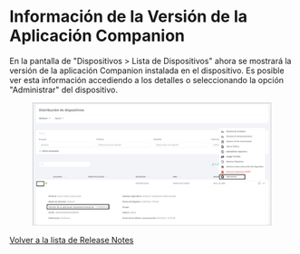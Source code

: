 # Información de la Versión de la Aplicación Companion

En la pantalla de "Dispositivos > Lista de Dispositivos" ahora se mostrará la versión de la aplicación Companion instalada en el dispositivo. Es posible ver esta información accediendo a los detalles o seleccionando la opción "Administrar" del dispositivo.

<figure><img src="../../../.gitbook/assets/image (86).png" alt=""><figcaption></figcaption></figure>

[Volver a la lista de Release Notes](./)&#x20;
